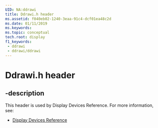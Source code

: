 ```yaml
---
UID: NA:ddrawi
title: Ddrawi.h header
ms.assetid: f040eb02-1240-3eaa-91c4-dcf01ea48c2d
ms.date: 01/11/2019
ms.keywords: 
ms.topic: conceptual
tech.root: display
f1_keywords:
 - ddrawi
 - ddrawi/ddrawi
---
```


# Ddrawi.h header


## -description

This header is used by Display Devices Reference. For more information, see:

- [Display Devices Reference](../_display/index.md)

